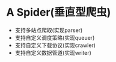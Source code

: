 # A Spider(垂直型爬虫)
- 支持多站点爬取(实现parser)
- 支持自定义调度策略(实现queuer)
- 支持自定义下载协议(实现crawler)
- 支持自定义数据管道(实现writer)
